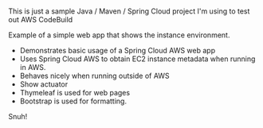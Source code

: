 # 
This is just a sample Java / Maven / Spring Cloud project I'm using to test out AWS CodeBuild              
    
Example of a simple web app that shows the instance environment.      
- Demonstrates basic usage of a Spring Cloud AWS web app     
- Uses Spring Cloud AWS to obtain EC2 instance metadata when running in AWS.         
- Behaves nicely when running outside of AWS    
- Show actuator     
- Thymeleaf is used for web pages      
- Bootstrap is used for formatting.    
   
Snuh! 
       
 
